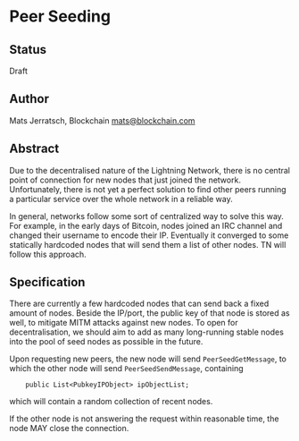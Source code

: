 # Peer Seeding

## Status

Draft

## Author

Mats Jerratsch, Blockchain
mats@blockchain.com

## Abstract

Due to the decentralised nature of the Lightning Network, there is no central point of connection for new nodes that just joined the network. Unfortunately, there is not yet a perfect solution to find other peers running a particular service over the whole network in a reliable way. 

In general, networks follow some sort of centralized way to solve this way. For example, in the early days of Bitcoin, nodes joined an IRC channel and changed their username to encode their IP. Eventually it converged to some statically hardcoded nodes that will send them a list of other nodes. TN will follow this approach.

## Specification

There are currently a few hardcoded nodes that can send back a fixed amount of nodes. Beside the IP/port, the public key of that node is stored as well, to mitigate MITM attacks against new nodes. To open for decentralisation, we should aim to add as many long-running stable nodes into the pool of seed nodes as possible in the future.

Upon requesting new peers, the new node will send `PeerSeedGetMessage`, to which the other node will send `PeerSeedSendMessage`, containing

```
    public List<PubkeyIPObject> ipObjectList;
```

which will contain a random collection of recent nodes.

If the other node is not answering the request within reasonable time, the node MAY close the connection.